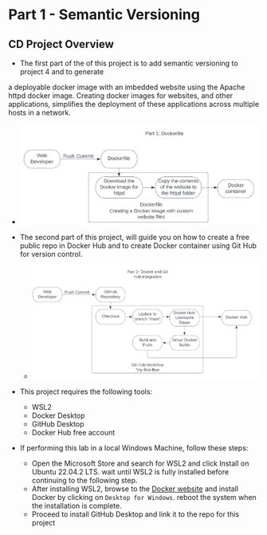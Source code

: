 # Part 1 - Semantic Versioning

## CD Project Overview
- The first part of the of this project is to add semantic versioning to project 4 and to generate 




 a deployable docker image with an imbedded website using the Apache httpd docker image. Creating docker images for websites, and other applications, simplifies the deployment of these applications across multiple hosts in a network. 
  - ![Docker and Dockerfile](docker_dockerfile.png)

- The second part of this project, will guide you on how to create a free public repo in Docker Hub and to create Docker container using Git Hub for version control.
  - ![GitHub and Docker Hub Integration](github_docker_integration.png)
- This project requires the following tools:  
  - WSL2
  - Docker Desktop
  - GitHub Desktop
  - Docker Hub free account

- If performing this lab in a local Windows Machine, follow these steps:
  - Open the Microsoft Store and search for WSL2 and click Install on Ubuntu 22.04.2 LTS. wait until WSL2 is fully installed before continuing to the following step.
  - After installing WSL2, browse to the [Docker website](https://docs.docker.com/desktop/install/windows-install/) and install Docker by clicking on `Desktop for Windows`. reboot the system when the installation is complete.
  - Proceed to install GitHub Desktop and link it to the repo for this project